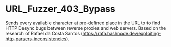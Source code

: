 ﻿# URL_Fuzzer_403_Bypass

Sends every available character at pre-defined place in the URL to to find HTTP Desync bugs between reverse proxies and web servers. Based on the research of Rafael da Costa Santos (https://rafa.hashnode.dev/exploiting-http-parsers-inconsistencies).

